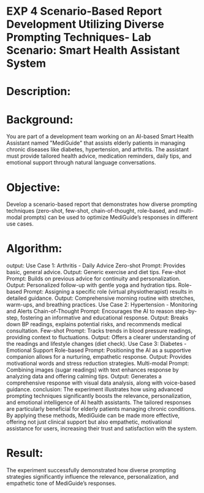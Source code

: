 # EXP 4 Scenario-Based Report Development Utilizing Diverse Prompting Techniques- Lab Scenario: Smart Health Assistant System
# Description:
# Background:
You are part of a development team working on an AI-based Smart Health Assistant named "MediGuide" that assists elderly patients in managing chronic diseases like diabetes, hypertension, and arthritis. The assistant must provide tailored health advice, medication reminders, daily tips, and emotional support through natural language conversations.

# Objective:
Develop a scenario-based report that demonstrates how diverse prompting techniques (zero-shot, few-shot, chain-of-thought, role-based, and multi-modal prompts) can be used to optimize MediGuide’s responses in different use cases.

# Algorithm:
output:
Use Case 1: Arthritis - Daily Advice
Zero-shot Prompt:
Provides basic, general advice.
Output: Generic exercise and diet tips.
Few-shot Prompt:
Builds on previous advice for continuity and personalization.
Output: Personalized follow-up with gentle yoga and hydration tips.
Role-based Prompt:
Assigning a specific role (virtual physiotherapist) results in detailed guidance.
Output: Comprehensive morning routine with stretches, warm-ups, and breathing practices.
Use Case 2: Hypertension - Monitoring and Alerts
Chain-of-Thought Prompt:
Encourages the AI to reason step-by-step, fostering an informative and educational response.
Output: Breaks down BP readings, explains potential risks, and recommends medical consultation.
Few-shot Prompt:
Tracks trends in blood pressure readings, providing context to fluctuations.
Output: Offers a clearer understanding of the readings and lifestyle changes (diet check).
Use Case 3: Diabetes - Emotional Support
Role-based Prompt:
Positioning the AI as a supportive companion allows for a nurturing, empathetic response.
Output: Provides motivational words and stress reduction strategies.
Multi-modal Prompt:
Combining images (sugar readings) with text enhances response by analyzing data and offering calming tips.
Output: Generates a comprehensive response with visual data analysis, along with voice-based guidance.
conclusion:
The experiment illustrates how using advanced prompting techniques significantly boosts the relevance, personalization, and emotional intelligence of AI health assistants. The tailored responses are particularly beneficial for elderly patients managing chronic conditions. By applying these methods, MediGuide can be made more effective, offering not just clinical support but also empathetic, motivational assistance for users, increasing their trust and satisfaction with the system.

# Result:
The experiment successfully demonstrated how diverse prompting strategies significantly influence the relevance, personalization, and empathetic tone of MediGuide’s responses.
